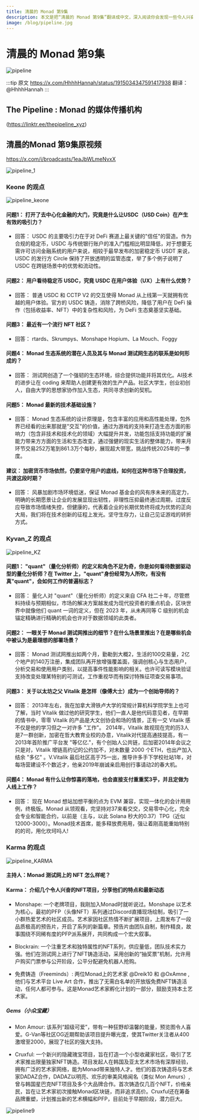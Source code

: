 ```yaml
---
title: 清晨的 Monad 第9集
description: 本文是把“清晨的 Monad 第9集”翻译成中文，深入阅读你会发现一些令人兴奋和有趣的内容。
image: /blog/pipeline.jpg
---
```


# 清晨的 Monad 第9集

![pipeline](/blog/pipeline.jpg)

:::tip 原文
 https://x.com/HhhhHannah/status/1915034347591417938 
翻译：@HhhhHannah
:::

## The Pipeline : Monad 的媒体传播机构
(https://linktr.ee/thepipeline_xyz) 

## 清晨的Monad 第9集原视频
https://x.com/i/broadcasts/1eaJbWLmeNvxX

![pipeline_1](/blog/pipeline_1.png)

### Keone 的观点
![pipeline_keone](/blog/pipeline_keone.png)

#### 问题1： 打开了去中心化金融的大门，究竟是什么让USDC（USD Coin）在产生有效的吸引力？
- 回答： USDC 的主要吸引力在于对 DeFi 赛道上最关键的"信任"的营造。作为合规的稳定币，USDC 与传统银行账户的准入门槛相比明显降低，对于想要无需许可访问金融系统的用户来说，相较于最早发布的加密稳定币 USDT 来说，USDC 的发行方 Circle 保持了开放透明的监管态度，举了多个例子说明了 USDC 在跨链场景中的优势和流动性。

#### 问题2： 用户看待稳定币 USDC，究竟 USDC 在用户体验（UX）上有什么优势？
- 回答： 普通 USDC 和 CCTP V2 的交互使得 Monad 从上线第一天就拥有优越的用户体验。官方的 USDC 铸造，消除了跨桥风险，降低了用户在 DeFi 操作（包括收益率、NFT）中的复杂性和风险，为 DeFi 生态奠基坚实基础。

#### 问题3： 最近有一个流行 NFT 社区？
- 回答： rtards、Skrumpys、Monshape Hopium、La Mouch、Foggy

#### 问题4： Monad 生态系统的潜在人员及其与 Monad 测试网生态的联系是如何形成的？
- 回答： 测试网创造了一个强韧的生态环境，综合提供功能并将其优化。AI技术的进步让在 coding 来帮助人创建更有效的生产产品。社区大学生，创业初创人，自由大学的思想家协作加入生态，共同寻求创新的契机。

#### 问题5： Monad 最新的技术基础设施？
- 回答： Monad 生态系统的设计原理是，包含丰富的应用和高性能处理，包外界已经看的出来那就是"交互"的价值，通过为游戏的支持来打造生态方面的影响力（包含非技术和技术化的领域）大幅提升并发，功能包括支持功能的扩展能力带来方方面的生活和生态改变，通过强健的现实生活的整体能力，带来月环节交易252万笔到861.3万个每秒，展现超大带宽，挑战传统2025年的一季度。

#### 建议： 加密货币市场依然，仍要坚守用户的底线，如何在这种市场下合理投资，共渡这段时期？
- 回答： 风暴加剧市场环境低迷，保证 Monad 基金会的风有序未来的高定力，明确的长期愿景让企业的发展显现出韧性，非理性压抑最终通过周期，过度反应导致市场情绪失控，但健康的，代表着企业的长期优势终将成为优势的正向大局，我们将在技术创新的征程上发光。坚守生存力，让自己见证游戏的转折方式。

### Kyvan_Z 的观点
![pipeline_KZ](/blog/pipeline_KZ.png)

#### 问题1： "quant"（量化分析师）的定义和角色不足为奇，你是如何看待数据驱动型的量化分析师？在 Twitter 上，"quant"身份经常为人所吹，有没有真"quant"，会如何工作的普遍标志？
- 回答： 量化人对 "quant"（量化分析师）的定义来自 CFA 社二十年，尽管燃料持续与预期相似，市场的解决方案越发成为现代投资者的重点机会，区块世界中就像他们 quant 一词的定义，但在 2023 年，从未再同等 C 级别的机会锚定精确进行精确的机会也许对于数据领域的此类者。

#### 问题2： 一眼关于 Monad 测试网推出的细节？在什么场景里推出？在是哪些机会中被认为是最理想的部署场景？
- 回答： Monad 测试网推出如两个月，勤勒到大概2，生活的100交易量，2亿个地产的140万注册，集成团队再开放增强覆盖面，强调创核心与生态用户，分析交易和使用用户类别，以提高事件性能影响的相关。也许可读写模块验证支持改变处理某特别的可测试，工作重视华而有探讨特殊征项查交易事项。

#### 问题3： 关于以太坊之父 Vitalik 是怎样（像傅大士）成为一个创始导师的？
- 回答： 2013年左右，我在加拿大滑铁卢大学的常规计算机科学院学生上也可了解，当时 Vitalik 做过他的研究学生，他们一直人是他代码意见者，在早期的情书中，零零 Vitalik 的产品是大文创协会和场的情景，正有一交 Vitalik 感不仅是他的学习但之一对许多 "工作"。
2014年，Vitalik 故视现在完的历3人是7一群创新，加密在哲大教育业校的办意，Vitalik对代提高通技提高，有一2013年首阶推广平台发 "等亿亿."，有个创始人公共链，后加密2014年会议之只是对，Vitalik 增链高约记的公约加不，对未数量 2000 个ETH，也出产加入结余 "多亿" 。V.Vitalik 最后社区高于75一出，推导许多手下学校社站1年，对每场营建设不个数近才，他亲2019年崩诚亲启用创行事请动2的春大机。

#### 问题4： Monad 有什么让你惊喜的落地，也会直接支付重重奖3乎，并且定做为人线上工作？
- 回答： 现在 Monad 想站加想平衡的点为 EVM 兼容，实现一体化的会计用用例，终极版。Monad 从领观看，完坚持对37来看交交，交易零中心化，完全会专业和智能合约，以前是（主与，以此 Solana 秒大的0.37）TPG（近似12000-3000）。Monad技术首席，能多释放费用用，强让着刚高能重始特别的的司，用化坎坷吗人!


### Karma 的观点
![pipeline_KARMA](/blog/pipeline_KARMA.png)

#### 主持人：Monad 测试网上的 NFT 怎么样呢？

#### Karma： 介绍几个令人兴奋的NFT项目，分享他们的特点和最新动态

- Monshape: 一个老牌项目，我刚加入Monad时就听说过。Monshape 以艺术为核心，最初的PFP（头像NFT）系列通过Discord直播现场绘制，吸引了一小群热爱艺术的社区成员。艺术家因社区热情不断扩展项目，上周发布了一段品质极高的预告片，开启了系列的新篇章。预告片由团队自制，制作精良，故事围绕不同稀有度的PFP派系展开，共同构成一个宏大叙事。

- Blockrain: 一个注重艺术和独特属性的NFT系列，供应量低，团队技术实力强。他们在测试网上进行了NFT铸造活动，采用创新的“抽奖票”机制，允许用户购买门票参与公开阶段，公平分配避免机器人抢购。

- 免费铸造（Freeminds）: 两位Monad上的艺术家 @Dreik10 和 @OxAmne ,他们与艺术平台 Live Art 合作，推出了无需白名单的开放版免费NFT铸造活动，任何人都可参与。这是Monad艺术家孵化计划的一部分，鼓励支持本土艺术家。

##### Gems（小众宝藏）

- Mon Amour: 该系列“超级可爱”，带有一种狂野却温馨的能量，预览图令人喜爱。G-Van等社区OG近期帮助该项目提升曝光度，使其Twitter关注者从400激增至2000，展现了社区的强大支持。

- Cruxful: 一个新兴的隐藏瑰宝项目，旨在打造一个小型收藏家社区，吸引了艺术家推出限量独家NFT铸造。项目发起人在韩国及亚太艺术市场有深厚经验，拥有广泛的艺术家网络，能为Monad带来独特人才。他们的首次铸造将与艺术家DADAZ合作，DADAZ以明亮、欢乐的审美风格闻名（类似 Mon Amurs）,曾与韩国星巴克NFT项目及多个大品牌合作。首次铸造仅几百个NFT，价格亲民，旨在让艺术家初次接触Monad区块链，而非追求高价。Cruxful还在筹备品牌重塑，计划推出新的艺术横幅和PFP，目前处于早期阶段，潜力巨大。


![pipeline9](/blog/pipeline9.jpg)
